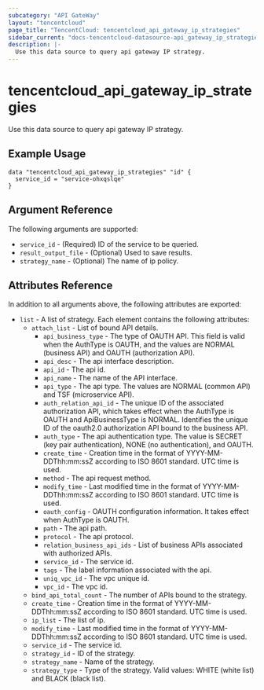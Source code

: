 ```yaml
---
subcategory: "API GateWay"
layout: "tencentcloud"
page_title: "TencentCloud: tencentcloud_api_gateway_ip_strategies"
sidebar_current: "docs-tencentcloud-datasource-api_gateway_ip_strategies"
description: |-
  Use this data source to query api gateway IP strategy.
---
```


# tencentcloud_api_gateway_ip_strategies

Use this data source to query api gateway IP strategy.

## Example Usage

```hcl
data "tencentcloud_api_gateway_ip_strategies" "id" {
  service_id = "service-ohxqslqe"
}
```

## Argument Reference

The following arguments are supported:

* `service_id` - (Required) ID of the service to be queried.
* `result_output_file` - (Optional) Used to save results.
* `strategy_name` - (Optional) The name of ip policy.

## Attributes Reference

In addition to all arguments above, the following attributes are exported:

* `list` - A list of strategy. Each element contains the following attributes:
  * `attach_list` - List of bound API details.
    * `api_business_type` - The type of OAUTH API. This field is valid when the AuthType is OAUTH, and the values are NORMAL (business API) and OAUTH (authorization API).
    * `api_desc` - The api interface description.
    * `api_id` - The api id.
    * `api_name` - The name of the API interface.
    * `api_type` - The api type. The values are NORMAL (common API) and TSF (microservice API).
    * `auth_relation_api_id` - The unique ID of the associated authorization API, which takes effect when the AuthType is OAUTH and ApiBusinessType is NORMAL. Identifies the unique ID of the oauth2.0 authorization API bound to the business API.
    * `auth_type` - The api authentication type. The value is SECRET (key pair authentication), NONE (no authentication), and OAUTH.
    * `create_time` - Creation time in the format of YYYY-MM-DDThh:mm:ssZ according to ISO 8601 standard. UTC time is used.
    * `method` - The api request method.
    * `modify_time` - Last modified time in the format of YYYY-MM-DDThh:mm:ssZ according to ISO 8601 standard. UTC time is used.
    * `oauth_config` - OAUTH configuration information. It takes effect when AuthType is OAUTH.
    * `path` - The api path.
    * `protocol` - The api protocol.
    * `relation_business_api_ids` - List of business APIs associated with authorized APIs.
    * `service_id` - The service id.
    * `tags` - The label information associated with the api.
    * `uniq_vpc_id` - The vpc unique id.
    * `vpc_id` - The vpc id.
  * `bind_api_total_count` - The number of APIs bound to the strategy.
  * `create_time` - Creation time in the format of YYYY-MM-DDThh:mm:ssZ according to ISO 8601 standard. UTC time is used.
  * `ip_list` - The list of ip.
  * `modify_time` - Last modified time in the format of YYYY-MM-DDThh:mm:ssZ according to ISO 8601 standard. UTC time is used.
  * `service_id` - The service id.
  * `strategy_id` - ID of the strategy.
  * `strategy_name` - Name of the strategy.
  * `strategy_type` - Type of the strategy. Valid values: WHITE (white list) and BLACK (black list).


